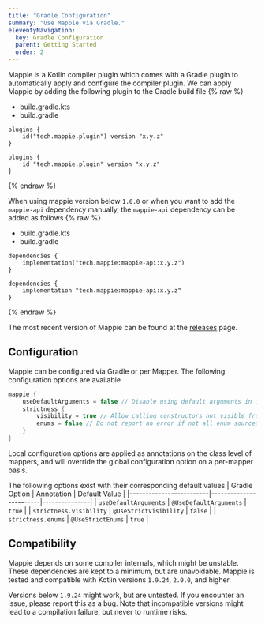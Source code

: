 ```yaml
---
title: "Gradle Configuration"
summary: "Use Mappie via Gradle."
eleventyNavigation:
  key: Gradle Configuration
  parent: Getting Started
  order: 2
---
```


Mappie is a Kotlin compiler plugin which comes with a Gradle plugin to automatically apply and configure the compiler 
plugin. We can apply Mappie by adding the following plugin to the Gradle build file
{% raw %}
<div class="nav-container">
    <ul class="nav">
        <li class="active"><a data-id="kotlin">build.gradle.kts</a></li>
        <li><a data-id="groovy">build.gradle</a></li>
    </ul>
    <div class="tab-content">
        <div class="tab-pane active" data-id="kotlin">
            <pre><code class="language-kotlin">plugins {
    id("tech.mappie.plugin") version "x.y.z"
}</code></pre>
        </div>
        <div class="tab-pane" data-id="groovy">
            <pre><code class="language-groovy">plugins {
    id "tech.mappie.plugin" version "x.y.z"
}</code></pre>
        </div>
    </div>
    </div>
{% endraw %}

When using mappie version below `1.0.0` or when you want to add the `mappie-api` dependency manually, 
the `mappie-api` dependency can be added as follows
{% raw %}
<div class="nav-container">
    <ul class="nav">
        <li class="active"><a data-id="kotlin">build.gradle.kts</a></li>
        <li><a data-id="groovy">build.gradle</a></li>
    </ul>
    <div class="tab-content">
        <div class="tab-pane active" data-id="kotlin">
            <pre><code class="language-kotlin">dependencies {
    implementation("tech.mappie:mappie-api:x.y.z")
}</code></pre>
        </div>
        <div class="tab-pane" data-id="groovy">
            <pre><code class="language-groovy">dependencies {
    implementation "tech.mappie:mappie-api:x.y.z"
}</code></pre>
        </div>
    </div>
    </div>
{% endraw %}

The most recent version of Mappie can be found at the [releases](https://github.com/Mr-Mappie/mappie/releases) page.

## Configuration

Mappie can be configured via Gradle or per Mapper. The following configuration options are available
```kotlin
mappie {
    useDefaultArguments = false // Disable using default arguments in implicit mappings
    strictness {
        visibility = true // Allow calling constructors not visible from the calling scope
        enums = false // Do not report an error if not all enum sources are mapped 
    }
}
```

Local configuration options are applied as annotations on the class level of mappers, and will override the global
configuration option on a per-mapper basis.

The following options exist with their corresponding default values
| Gradle Option           | Annotation             | Default Value |
|-------------------------|------------------------|---------------|
| `useDefaultArguments`   | `@UseDefaultArguments` | `true`        |
| `strictness.visibility` | `@UseStrictVisibility` | `false`       |
| `strictness.enums`      | `@UseStrictEnums`      | `true`        |


## Compatibility

Mappie depends on some compiler internals, which might be unstable. These dependencies are kept to a minimum,
but are unavoidable. Mappie is tested and compatible with Kotlin versions `1.9.24`, `2.0.0`, and higher.

Versions below `1.9.24` might work, but are untested. If you encounter an issue, please report this as a bug.
Note that incompatible versions might lead to a compilation failure, but never to runtime risks.